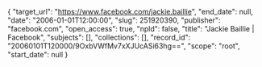 {
  "target_url": "https://www.facebook.com/jackie.baillie", 
  "end_date": null, 
  "date": "2006-01-01T12:00:00", 
  "slug": 251920390, 
  "publisher": "facebook.com", 
  "open_access": true, 
  "npld": false, 
  "title": "Jackie Baillie | Facebook", 
  "subjects": [], 
  "collections": [], 
  "record_id": "20060101T120000/9OxbVWfMv7xXJUcASi63hg==", 
  "scope": "root", 
  "start_date": null
}

